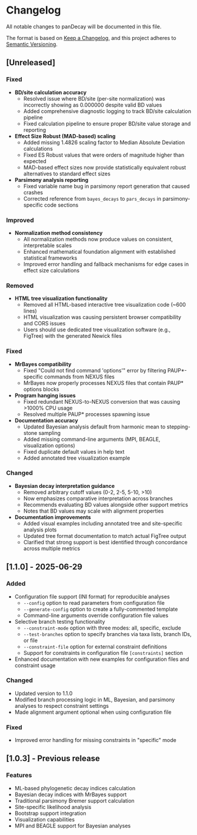 # Changelog

All notable changes to panDecay will be documented in this file.

The format is based on [Keep a Changelog](https://keepachangelog.com/en/1.0.0/),
and this project adheres to [Semantic Versioning](https://semver.org/spec/v2.0.0.html).

## [Unreleased]

### Fixed
- **BD/site calculation accuracy**
  - Resolved issue where BD/site (per-site normalization) was incorrectly showing as 0.000000 despite valid BD values
  - Added comprehensive diagnostic logging to track BD/site calculation pipeline
  - Fixed calculation pipeline to ensure proper BD/site value storage and reporting
- **Effect Size Robust (MAD-based) scaling**
  - Added missing 1.4826 scaling factor to Median Absolute Deviation calculations
  - Fixed ES Robust values that were orders of magnitude higher than expected
  - MAD-based effect sizes now provide statistically equivalent robust alternatives to standard effect sizes
- **Parsimony analysis reporting**
  - Fixed variable name bug in parsimony report generation that caused crashes
  - Corrected reference from `bayes_decays` to `pars_decays` in parsimony-specific code sections

### Improved
- **Normalization method consistency**
  - All normalization methods now produce values on consistent, interpretable scales
  - Enhanced mathematical foundation alignment with established statistical frameworks
  - Improved error handling and fallback mechanisms for edge cases in effect size calculations

### Removed
- **HTML tree visualization functionality**
  - Removed all HTML-based interactive tree visualization code (~600 lines)
  - HTML visualization was causing persistent browser compatibility and CORS issues
  - Users should use dedicated tree visualization software (e.g., FigTree) with the generated Newick files

### Fixed
- **MrBayes compatibility**
  - Fixed "Could not find command 'options'" error by filtering PAUP*-specific commands from NEXUS files
  - MrBayes now properly processes NEXUS files that contain PAUP* options blocks
- **Program hanging issues**
  - Fixed redundant NEXUS-to-NEXUS conversion that was causing >1000% CPU usage
  - Resolved multiple PAUP* processes spawning issue
- **Documentation accuracy**
  - Updated Bayesian analysis default from harmonic mean to stepping-stone sampling
  - Added missing command-line arguments (MPI, BEAGLE, visualization options)
  - Fixed duplicate default values in help text
  - Added annotated tree visualization example

### Changed
- **Bayesian decay interpretation guidance**
  - Removed arbitrary cutoff values (0-2, 2-5, 5-10, >10)
  - Now emphasizes comparative interpretation across branches
  - Recommends evaluating BD values alongside other support metrics
  - Notes that BD values may scale with alignment properties
- **Documentation improvements**
  - Added visual examples including annotated tree and site-specific analysis plots
  - Updated tree format documentation to match actual FigTree output
  - Clarified that strong support is best identified through concordance across multiple metrics

## [1.1.0] - 2025-06-29

### Added
- Configuration file support (INI format) for reproducible analyses
  - `--config` option to read parameters from configuration file
  - `--generate-config` option to create a fully-commented template
  - Command-line arguments override configuration file values
- Selective branch testing functionality
  - `--constraint-mode` option with three modes: all, specific, exclude
  - `--test-branches` option to specify branches via taxa lists, branch IDs, or file
  - `--constraint-file` option for external constraint definitions
  - Support for constraints in configuration file `[constraints]` section
- Enhanced documentation with new examples for configuration files and constraint usage

### Changed
- Updated version to 1.1.0
- Modified branch processing logic in ML, Bayesian, and parsimony analyses to respect constraint settings
- Made alignment argument optional when using configuration file

### Fixed
- Improved error handling for missing constraints in "specific" mode

## [1.0.3] - Previous release

### Features
- ML-based phylogenetic decay indices calculation
- Bayesian decay indices with MrBayes support
- Traditional parsimony Bremer support calculation
- Site-specific likelihood analysis
- Bootstrap support integration
- Visualization capabilities
- MPI and BEAGLE support for Bayesian analyses